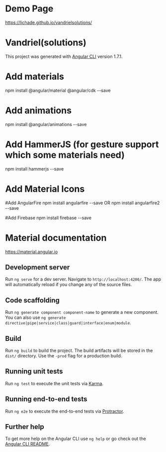 # Demo Page
https://lichade.github.io/vandrielsolutions/

# Vandriel(solutions)
This project was generated with [Angular CLI](https://github.com/angular/angular-cli) version 1.7.1.


# Add materials
npm install @angular/material @angular/cdk --save

# Add animations
npm install @angular/animations --save

# Add HammerJS (for gesture support which some materials need)
npm install hammerjs --save

# Add Material Icons
<link href="https://fonts.googleapis.com/icon?family=Material+Icons" rel="stylesheet">

#Add AngularFire
npm install angularfire --save
OR
npm install angularfire2 --save

#Add Firebase
npm install firebase --save




# Material documentation
https://material.angular.io



## Development server

Run `ng serve` for a dev server. Navigate to `http://localhost:4200/`. The app will automatically reload if you change any of the source files.

## Code scaffolding

Run `ng generate component component-name` to generate a new component. You can also use `ng generate directive|pipe|service|class|guard|interface|enum|module`.

## Build

Run `ng build` to build the project. The build artifacts will be stored in the `dist/` directory. Use the `-prod` flag for a production build.

## Running unit tests

Run `ng test` to execute the unit tests via [Karma](https://karma-runner.github.io).

## Running end-to-end tests

Run `ng e2e` to execute the end-to-end tests via [Protractor](http://www.protractortest.org/).

## Further help

To get more help on the Angular CLI use `ng help` or go check out the [Angular CLI README](https://github.com/angular/angular-cli/blob/master/README.md).

